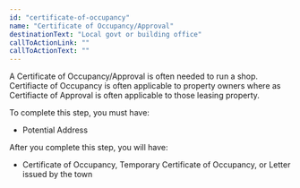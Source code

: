 ```yaml
---
id: "certificate-of-occupancy"
name: "Certificate of Occupancy/Approval"
destinationText: "Local govt or building office"
callToActionLink: ""
callToActionText: ""
---
```


A Certificate of Occupancy/Approval is often needed to run a shop. Certifiacte of Occupancy is often applicable to property owners where as Certifiacte of Approval is often applicable to those leasing property.
      
To complete this step, you must have:
- Potential Address

After you complete this step, you will have:
- Certificate of Occupancy, Temporary Certificate of Occupancy, or Letter issued by the town
